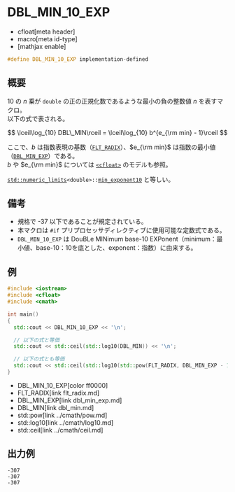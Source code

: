 # DBL_MIN_10_EXP
* cfloat[meta header]
* macro[meta id-type]
* [mathjax enable]

```cpp
#define DBL_MIN_10_EXP implementation-defined
```

## 概要
$10$ の $n$ 乗が `double` の正の正規化数であるような最小の負の整数値 $n$ を表すマクロ。  
以下の式で表される。

$$
\lceil\log_{10} DBL\_MIN\rceil = \lceil\log_{10} b^{e_{\rm min} - 1}\rceil
$$

ここで、$b$ は指数表現の基数（[`FLT_RADIX`](flt_radix.md)）、$e_{\rm min}$ は指数の最小値（[`DBL_MIN_EXP`](dbl_min_exp.md)）である。  
$b$ や $e_{\rm min}$ については [`<cfloat>`](../cfloat.md) のモデルも参照。

[`std::numeric_limits`](/reference/limits/numeric_limits.md)`<double>::`[`min_exponent10`](/reference/limits/numeric_limits/min_exponent10.md) と等しい。


## 備考
- 規格で -37 以下であることが規定されている。
- 本マクロは `#if` プリプロセッサディレクティブに使用可能な定数式である。
- `DBL_MIN_10_EXP` は DouBLe MINimum base-10 EXPonent（minimum：最小値、base-10：10を底とした、exponent：指数）に由来する。


## 例
```cpp example
#include <iostream>
#include <cfloat>
#include <cmath>

int main()
{
  std::cout << DBL_MIN_10_EXP << '\n';

  // 以下の式と等価
  std::cout << std::ceil(std::log10(DBL_MIN)) << '\n';

  // 以下の式とも等価
  std::cout << std::ceil(std::log10(std::pow(FLT_RADIX, DBL_MIN_EXP - 1))) << '\n';
}
```
* DBL_MIN_10_EXP[color ff0000]
* FLT_RADIX[link flt_radix.md]
* DBL_MIN_EXP[link dbl_min_exp.md]
* DBL_MIN[link dbl_min.md]
* std::pow[link ../cmath/pow.md]
* std::log10[link ../cmath/log10.md]
* std::ceil[link ../cmath/ceil.md]

## 出力例
```
-307
-307
-307
```
